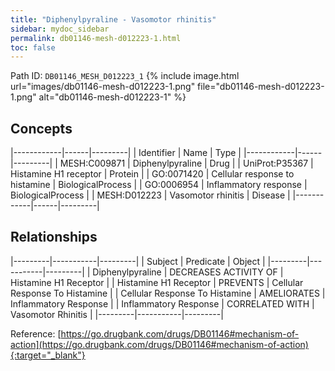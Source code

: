 ```yaml
---
title: "Diphenylpyraline - Vasomotor rhinitis"
sidebar: mydoc_sidebar
permalink: db01146-mesh-d012223-1.html
toc: false 
---
```



Path ID: `DB01146_MESH_D012223_1`
{% include image.html url="images/db01146-mesh-d012223-1.png" file="db01146-mesh-d012223-1.png" alt="db01146-mesh-d012223-1" %}

## Concepts

|------------|------|---------|
| Identifier | Name | Type    |
|------------|------|---------|
| MESH:C009871 | Diphenylpyraline | Drug |
| UniProt:P35367 | Histamine H1 receptor | Protein |
| GO:0071420 | Cellular response to histamine | BiologicalProcess |
| GO:0006954 | Inflammatory response | BiologicalProcess |
| MESH:D012223 | Vasomotor rhinitis | Disease |
|------------|------|---------|

## Relationships

|---------|-----------|---------|
| Subject | Predicate | Object  |
|---------|-----------|---------|
| Diphenylpyraline | DECREASES ACTIVITY OF | Histamine H1 Receptor |
| Histamine H1 Receptor | PREVENTS | Cellular Response To Histamine |
| Cellular Response To Histamine | AMELIORATES | Inflammatory Response |
| Inflammatory Response | CORRELATED WITH | Vasomotor Rhinitis |
|---------|-----------|---------|

Reference: [https://go.drugbank.com/drugs/DB01146#mechanism-of-action](https://go.drugbank.com/drugs/DB01146#mechanism-of-action){:target="_blank"}